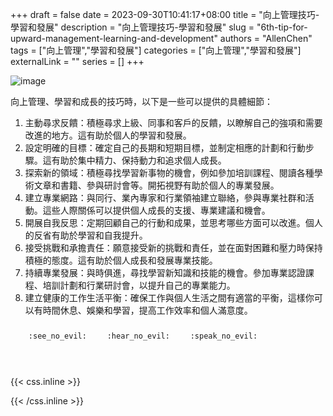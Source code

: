 +++ 
draft = false
date = 2023-09-30T10:41:17+08:00
title = "向上管理技巧-學習和發展"
description = "向上管理技巧-學習和發展"
slug = "6th-tip-for-upward-management-learning-and-development"
authors = "AllenChen"
tags = ["向上管理","學習和發展"]
categories = ["向上管理","學習和發展"]
externalLink = ""
series = []
+++

![image](/images/post/A-rabbit-with-big-blue-eyes-talking-a-superior-boss-and-learning-and-developing-with-Van-Gogh-style.jpeg)

向上管理、學習和成長的技巧時，以下是一些可以提供的具體細節：
1. 主動尋求反饋：積極尋求上級、同事和客戶的反饋，以瞭解自己的強項和需要改進的地方。這有助於個人的學習和發展。
2. 設定明確的目標：確定自己的長期和短期目標，並制定相應的計劃和行動步驟。這有助於集中精力、保持動力和追求個人成長。
3. 探索新的領域：積極尋找學習新事物的機會，例如參加培訓課程、閱讀各種學術文章和書籍、參與研討會等。開拓視野有助於個人的專業發展。
4. 建立專業網路：與同行、業內專家和行業領袖建立聯絡，參與專業社群和活動。這些人際關係可以提供個人成長的支援、專業建議和機會。
5. 開展自我反思：定期回顧自己的行動和成果，並思考哪些方面可以改進。個人的反省有助於學習和自我提升。
6. 接受挑戰和承擔責任：願意接受新的挑戰和責任，並在面對困難和壓力時保持積極的態度。這有助於個人成長和發展專業技能。
7. 持續專業發展：與時俱進，尋找學習新知識和技能的機會。參加專業認證課程、培訓計劃和行業研討會，以提升自己的專業能力。
8. 建立健康的工作生活平衡：確保工作與個人生活之間有適當的平衡，這樣你可以有時間休息、娛樂和學習，提高工作效率和個人滿意度。


<p><span class="nowrap"><span class="emojify">🙈</span> <code>:see_no_evil:</code></span>  <span class="nowrap"><span class="emojify">🙉</span> <code>:hear_no_evil:</code></span>  <span class="nowrap"><span class="emojify">🙊</span> <code>:speak_no_evil:</code></span></p>
<br>
    

{{< css.inline >}}
<style>
.emojify {
	font-family: Apple Color Emoji, Segoe UI Emoji, NotoColorEmoji, Segoe UI Symbol, Android Emoji, EmojiSymbols;
	font-size: 2rem;
	vertical-align: middle;
}
@media screen and (max-width:650px) {
  .nowrap {
    display: block;
    margin: 25px 0;
  }
}
</style>
{{< /css.inline >}}
